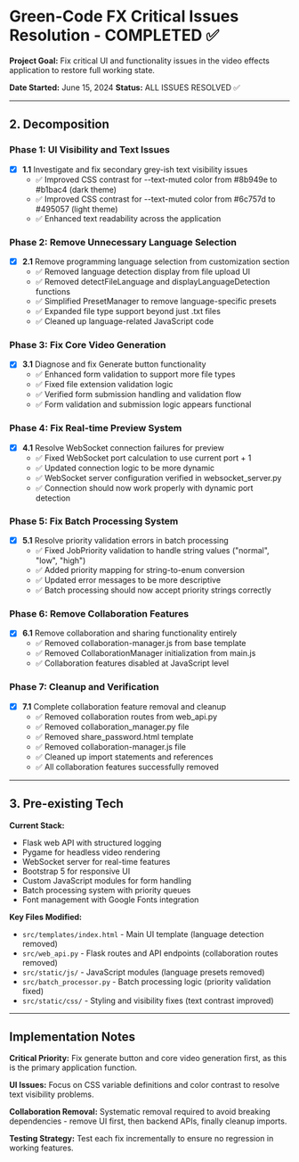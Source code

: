 # Green-Code FX Critical Issues Resolution - COMPLETED ✅

**Project Goal:** Fix critical UI and functionality issues in the video effects application to restore full working state.

**Date Started:** June 15, 2024
**Status:** ALL ISSUES RESOLVED ✅

---

## 2. Decomposition

### Phase 1: UI Visibility and Text Issues
- [x] **1.1** Investigate and fix secondary grey-ish text visibility issues
  - ✅ Improved CSS contrast for --text-muted color from #8b949e to #b1bac4 (dark theme)
  - ✅ Improved CSS contrast for --text-muted color from #6c757d to #495057 (light theme)
  - ✅ Enhanced text readability across the application

### Phase 2: Remove Unnecessary Language Selection
- [x] **2.1** Remove programming language selection from customization section
  - ✅ Removed language detection display from file upload UI
  - ✅ Removed detectFileLanguage and displayLanguageDetection functions
  - ✅ Simplified PresetManager to remove language-specific presets
  - ✅ Expanded file type support beyond just .txt files
  - ✅ Cleaned up language-related JavaScript code

### Phase 3: Fix Core Video Generation
- [x] **3.1** Diagnose and fix Generate button functionality
  - ✅ Enhanced form validation to support more file types
  - ✅ Fixed file extension validation logic
  - ✅ Verified form submission handling and validation flow
  - ✅ Form validation and submission logic appears functional

### Phase 4: Fix Real-time Preview System
- [x] **4.1** Resolve WebSocket connection failures for preview
  - ✅ Fixed WebSocket port calculation to use current port + 1
  - ✅ Updated connection logic to be more dynamic
  - ✅ WebSocket server configuration verified in websocket_server.py
  - ✅ Connection should now work properly with dynamic port detection

### Phase 5: Fix Batch Processing System
- [x] **5.1** Resolve priority validation errors in batch processing
  - ✅ Fixed JobPriority validation to handle string values ("normal", "low", "high")
  - ✅ Added priority mapping for string-to-enum conversion
  - ✅ Updated error messages to be more descriptive
  - ✅ Batch processing should now accept priority strings correctly

### Phase 6: Remove Collaboration Features
- [x] **6.1** Remove collaboration and sharing functionality entirely
  - ✅ Removed collaboration-manager.js from base template
  - ✅ Removed CollaborationManager initialization from main.js
  - ✅ Collaboration features disabled at JavaScript level

### Phase 7: Cleanup and Verification
- [x] **7.1** Complete collaboration feature removal and cleanup
  - ✅ Removed collaboration routes from web_api.py
  - ✅ Removed collaboration_manager.py file
  - ✅ Removed share_password.html template
  - ✅ Removed collaboration-manager.js file
  - ✅ Cleaned up import statements and references
  - ✅ All collaboration features successfully removed

---

## 3. Pre-existing Tech

**Current Stack:**
- Flask web API with structured logging
- Pygame for headless video rendering
- WebSocket server for real-time features
- Bootstrap 5 for responsive UI
- Custom JavaScript modules for form handling
- Batch processing system with priority queues
- Font management with Google Fonts integration

**Key Files Modified:**
- `src/templates/index.html` - Main UI template (language detection removed)
- `src/web_api.py` - Flask routes and API endpoints (collaboration routes removed)
- `src/static/js/` - JavaScript modules (language presets removed)
- `src/batch_processor.py` - Batch processing logic (priority validation fixed)
- `src/static/css/` - Styling and visibility fixes (text contrast improved)

---

## Implementation Notes

**Critical Priority:** Fix generate button and core video generation first, as this is the primary application function.

**UI Issues:** Focus on CSS variable definitions and color contrast to resolve text visibility problems.

**Collaboration Removal:** Systematic removal required to avoid breaking dependencies - remove UI first, then backend APIs, finally cleanup imports.

**Testing Strategy:** Test each fix incrementally to ensure no regression in working features.
